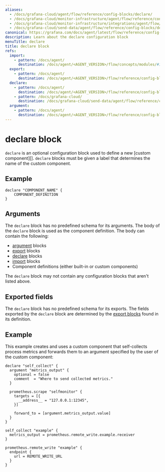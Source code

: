 ```yaml
---
aliases:
  - /docs/grafana-cloud/agent/flow/reference/config-blocks/declare/
  - /docs/grafana-cloud/monitor-infrastructure/agent/flow/reference/config-blocks/declare/
  - /docs/grafana-cloud/monitor-infrastructure/integrations/agent/flow/reference/config-blocks/declare/
  - /docs/grafana-cloud/send-data/agent/flow/reference/config-blocks/declare/
canonical: https://grafana.com/docs/agent/latest/flow/reference/config-blocks/declare/
description: Learn about the declare configuration block
menuTitle: declare
title: declare block
refs:
  import:
    - pattern: /docs/agent/
      destination: /docs/agent/<AGENT_VERSION>/flow/concepts/modules/#importing-modules
  export:
    - pattern: /docs/agent/
      destination: /docs/agent/<AGENT_VERSION>/flow/reference/config-blocks/export/
  declare:
    - pattern: /docs/agent/
      destination: /docs/agent/<AGENT_VERSION>/flow/reference/config-blocks/declare/
    - pattern: /docs/grafana-cloud/
      destination: /docs/grafana-cloud/send-data/agent/flow/reference/config-blocks/declare/
  argument:
    - pattern: /docs/agent/
      destination: /docs/agent/<AGENT_VERSION>/flow/reference/config-blocks/argument/
---
```


# declare block

`declare` is an optional configuration block used to define a new [custom component][].
`declare` blocks must be given a label that determines the name of the custom component.

## Example

```river
declare "COMPONENT_NAME" {
    COMPONENT_DEFINITION
}
```

## Arguments

The `declare` block has no predefined schema for its arguments.
The body of the `declare` block is used as the component definition.
The body can contain the following:

- [argument](ref:argument) blocks
- [export](ref:export) blocks
- [declare](ref:declare) blocks
- [import](ref:import) blocks
- Component definitions (either built-in or custom components)

The `declare` block may not contain any configuration blocks that aren't listed above.

## Exported fields

The `declare` block has no predefined schema for its exports.
The fields exported by the `declare` block are determined by the [export blocks](ref:export) found in its definition.

## Example

This example creates and uses a custom component that self-collects process metrics and forwards them to an argument specified by the user of the custom component:

```river
declare "self_collect" {
  argument "metrics_output" {
    optional = false
    comment  = "Where to send collected metrics."
  }

  prometheus.scrape "selfmonitor" {
    targets = [{
      __address__ = "127.0.0.1:12345",
    }]

    forward_to = [argument.metrics_output.value]
  }
}

self_collect "example" {
  metrics_output = prometheus.remote_write.example.receiver
}

prometheus.remote_write "example" {
  endpoint {
    url = REMOTE_WRITE_URL
  }
}
```
